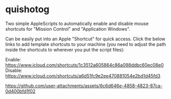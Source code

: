 # quishotog

Two simple AppleScripts to automatically enable and disable mouse shortcuts for "Mission Control" and "Application Windows".

Can be easily put into an Apple "Shortcut" for quick access. Click the below links to add template shortcuts to your machine (you need to adjust the path inside the shortcuts to wherever you put the script files):

Enable: <https://www.icloud.com/shortcuts/1c3512a605864c86a098ddbc60ec08e0>
Disable: <https://www.icloud.com/shortcuts/a6d51fc9e2ee470881054e2bd1d45fd3>

https://github.com/user-attachments/assets/6c6d646e-4858-4823-87ca-0d400bfd1f02
